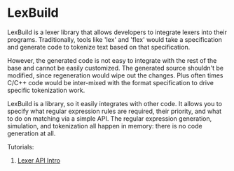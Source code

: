 # LexBuild

LexBuild is a lexer library that allows developers to integrate lexers into their programs. Traditionally, tools
like 'lex' and 'flex' would take a specification and generate code to tokenize text based on that specification.

However, the generated code is not easy to integrate with the rest of the base and cannot be easily customized. The
generated source shouldn't be modified, since regeneration would wipe out the changes. Plus often times C/C++ code
would be inter-mixed with the format specification to drive specific tokenization work.

LexBuild is a library, so it easily integrates with other code. It allows you to specify what regular expression
rules are required, their priority, and what to do on matching via a simple API. The regular expression generation,
simulation, and tokenization all happen in memory: there is no code generation at all.

Tutorials:

1. [Lexer API Intro](https://github.com/maheshkhanwalkar/LexBuild/blob/master/Tutorials/Intro.md)